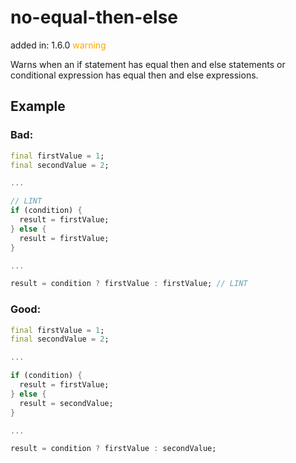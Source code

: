 # no-equal-then-else
added in: 1.6.0 <span style="color: orange">warning</span>

Warns when an if statement has equal then and else statements or conditional expression has equal then and else expressions.

## Example
### Bad:
```dart
final firstValue = 1;
final secondValue = 2;

...

// LINT
if (condition) {
  result = firstValue;
} else {
  result = firstValue;
}

...

result = condition ? firstValue : firstValue; // LINT
```
### Good:
```dart
final firstValue = 1;
final secondValue = 2;

...

if (condition) {
  result = firstValue;
} else {
  result = secondValue;
}

...

result = condition ? firstValue : secondValue;
```
